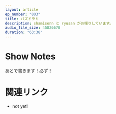 ```yaml
---
layout: article
ep_number: "003"
title: パズドラと
description: shamisonn と ryusan がお喋りしています。
audio_file_size: 45826678
duration: "63:38"
---
```


# Show Notes

あとで書きます！必ず！

# 関連リンク

- not yet!
